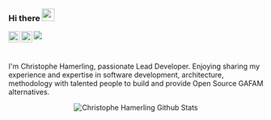 ### Hi there <img src="https://media.giphy.com/media/hvRJCLFzcasrR4ia7z/giphy.gif" width="25px">

<a href="https://twitter.com/chamerling">
  <img align="left" alt="Christophe Hamerling | Twitter" width="22px" src="https://raw.githubusercontent.com/peterthehan/peterthehan/master/assets/twitter.svg" />
</a>
<a href="https://www.linkedin.com/in/chamerling/">
  <img align="left" alt="LinkedIn" width="22px" src="https://raw.githubusercontent.com/peterthehan/peterthehan/master/assets/linkedin.svg" />
</a>

![](https://visitor-badge.glitch.me/badge?page_id=chamerling.chamerling)

<br />

<p>
I'm Christophe Hamerling, passionate Lead Developer. Enjoying sharing my experience and expertise in software development, architecture, methodology with talented people to build and provide Open Source GAFAM alternatives.
</p>

<p align="center">
  <img src="https://github-readme-stats.vercel.app/api?username=chamerling&show_icons=true&theme=gotham&include_all_commits=true" alt="Christophe Hamerling Github Stats"></img>
</p>
